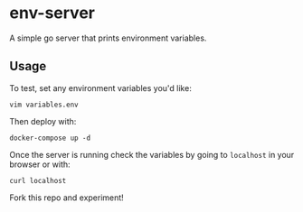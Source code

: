 # env-server

A simple go server that prints environment variables.

## Usage

To test, set any environment variables you'd like:

```
vim variables.env
```

Then deploy with:

```
docker-compose up -d
```

Once the server is running check the variables by going to `localhost` in your browser or with:

```
curl localhost
```

Fork this repo and experiment!
